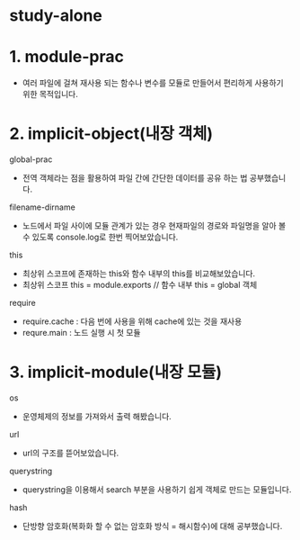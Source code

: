 # study-alone

# 1. module-prac 
  - 여러 파일에 걸쳐 재사용 되는 함수나 변수를 모듈로 만들어서 편리하게 사용하기 위한 목적입니다.
  
# 2. implicit-object(내장 객체)
  global-prac
  - 전역 객체라는 점을 활용하여 파일 간에 간단한 데이터를 공유 하는 법 공부했습니다.

  filename-dirname
  - 노드에서 파일 사이에 모듈 관계가 있는 경우 현재파일의 경로와 파일명을 알아 볼 수 있도록 console.log로 한번 찍어보았습니다.

  this
  - 최상위 스코프에 존재하는 this와 함수 내부의 this를 비교해보았습니다.
  - 최상위 스코프 this = module.exports // 함수 내부 this = global 객체

  require
  - require.cache : 다음 번에 사용을 위해 cache에 있는 것을 재사용
  - requre.main : 노드 실행 시 첫 모듈

 # 3. implicit-module(내장 모듈)
  os
  - 운영체제의 정보를 가져와서 출력 해봤습니다.

  url
  - url의 구조를 뜯어보았습니다.

  querystring
  - querystring을 이용해서 search 부분을 사용하기 쉽게 객체로 만드는 모듈입니다.

  hash
  - 단방향 암호화(복화화 할 수 없는 암호화 방식 = 해시함수)에 대해 공부했습니다.